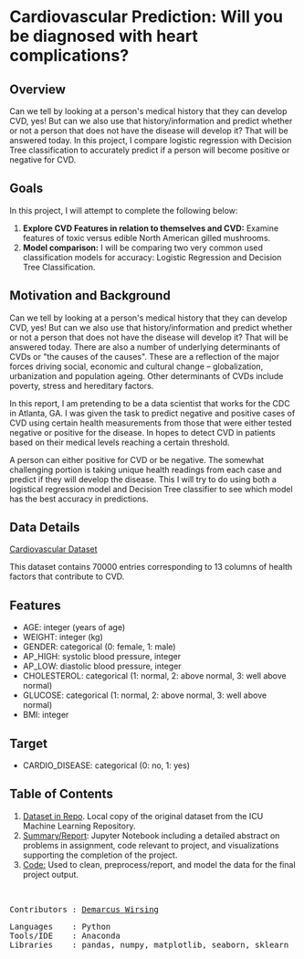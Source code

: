 # Cardiovascular Prediction: Will you be diagnosed with heart complications?

## Overview

Can we tell by looking at a person's medical history that they can develop CVD, yes! But can we also use that history/information and predict whether or not a person that does not have the disease will develop it? That will be answered today. In this project, I compare logistic regression with Decision Tree classification to accurately predict if a person will become positive or negative for CVD.

## Goals

In this project, I will attempt to complete the following below:
<ol>
<li><b>Explore CVD Features in relation to themselves and CVD:</b> Examine features of toxic versus edible North American gilled mushrooms.</li>
<li><b>Model comparison:</b> I will be comparing two very common used classification models for accuracy: Logistic Regression and Decision Tree Classification.</li>
</ol>

## Motivation and Background

Can we tell by looking at a person's medical history that they can develop CVD, yes! But can we also use that history/information and predict whether or not a person that does not have the disease will develop it? That will be answered today. There are also a number of underlying determinants of CVDs or "the causes of the causes". These are a reflection of the major forces driving social, economic and cultural change – globalization, urbanization and population ageing. Other determinants of CVDs include poverty, stress and hereditary factors.

In this report, I am pretending to be a data scientist that works for the CDC in Atlanta, GA. I was given the task to predict negative and positive cases of CVD using certain health measurements from those that were either tested negative or positive for the disease. In hopes to detect CVD in patients based on their medical levels reaching a certain threshold.

A person can either positive for CVD or be negative. The somewhat challenging portion is taking unique health readings from each case and predict if they will develop the disease. This I will try to do using both a logistical regression model and Decision Tree classifier to see which model has the best accuracy in predictions.

## Data Details

<a href=https://www.kaggle.com/sulianova/cardiovascular-disease-dataset>Cardiovascular Dataset</a>

This dataset contains 70000 entries corresponding to 13 columns of health factors that contribute to CVD.

## Features
- AGE:  integer (years of age)
- WEIGHT: integer (kg)
- GENDER: categorical (0: female, 1: male)
- AP_HIGH: systolic blood pressure, integer
- AP_LOW: diastolic blood pressure, integer 
- CHOLESTEROL: categorical (1: normal, 2: above normal, 3: well above normal)
- GLUCOSE: categorical (1: normal, 2: above normal, 3: well above normal)
- BMI: integer

## Target
- CARDIO_DISEASE:  categorical (0: no, 1: yes)

## Table of Contents

<ol>
  <li><a href=https://github.com/Lwhieldon/IstheMushroomPoisonous/blob/master/notebooks%2Bdata%2Bimages/mushrooms.csv>Dataset in Repo</a>. Local copy of the original dataset from the ICU Machine Learning Repository.</li>
  <li><a href=https://github.com/marcusw0602/DATA_602_Intro_DataAnalysis_and_Machine_Learning/blob/master/Assignments%26Projects/Logistic-Decision-Tree/Summary.ipynb>Summary/Report</a>: Jupyter Notebook including a detailed abstract on problems in assignment, code relevant to project, and visualizations supporting the completion of the project. </li>
  <li> <a href=https://github.com/marcusw0602/DATA_602_Intro_DataAnalysis_and_Machine_Learning/blob/master/Assignments%26Projects/Logistic-Decision-Tree/code.ipynb>Code:</a> Used to clean, preprocess/report, and model the data for the final project output. </li>
</ol>

<br>
<pre>
Contributors : <a href=https://github.com/marcusw0602>Demarcus Wirsing</a>
</pre>

<pre>
Languages    : Python
Tools/IDE    : Anaconda
Libraries    : pandas, numpy, matplotlib, seaborn, sklearn
</pre>
